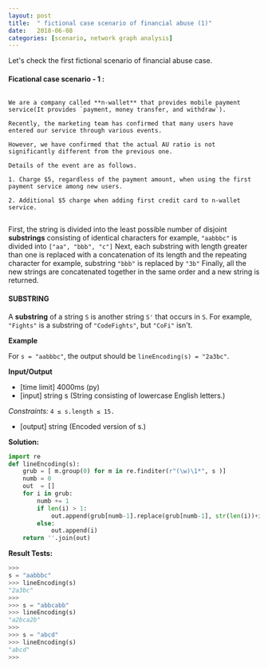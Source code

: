 ```yaml
---
layout: post
title:  " fictional case scenario of financial abuse (1)"
date:   2018-06-08 
categories: [scenario, network graph analysis]
---
```



Let's check the first fictional scenario of financial abuse case.

#### Ficational case scenario - 1 : 

~~~~

We are a company called **n-wallet** that provides mobile payment service(It provides `payment, money transfer, and withdraw`).

Recently, the marketing team has confirmed that many users have entered our service through various events.

However, we have confirmed that the actual AU ratio is not significantly different from the previous one.

Details of the event are as follows.

1. Charge $5, regardless of the payment amount, when using the first payment service among new users.

2. Additional $5 charge when adding first credit card to n-wallet service.
 
~~~~

First, the string is divided into the least possible number of disjoint **substrings** consisting of identical characters
for example, `"aabbbc"` is divided into `["aa", "bbb", "c"]`
Next, each substring with length greater than one is replaced with a concatenation of its length and the repeating character
for example, substring `"bbb"` is replaced by `"3b"`
Finally, all the new strings are concatenated together in the same order and a new string is returned.

#### SUBSTRING

A **substring** of a string `S` is another string `S'` that occurs in `S`. For example, `"Fights"` is a substring of `"CodeFights"`, but `"CoFi"` isn't.

**Example**

For `s = "aabbbc"`, the output should be `lineEncoding(s) = "2a3bc"`.

**Input/Output**

* [time limit] 4000ms (py)
* [input] string s (String consisting of lowercase English letters.)

_Constraints:_ `4 ≤ s.length ≤ 15.`

* [output] string (Encoded version of s.)

**Solution:**

```python
import re
def lineEncoding(s):
    grub = [ m.group(0) for m in re.finditer(r"(\w)\1*", s )]
    numb = 0
    out  = []
    for i in grub:
        numb += 1
        if len(i) > 1:
            out.append(grub[numb-1].replace(grub[numb-1], str(len(i))+i[0]))
        else:
            out.append(i)
    return ''.join(out)
```

**Result Tests:**

```python
>>>
s = "aabbbc"
>>> lineEncoding(s)
"2a3bc"
>>>
>>> s = "abbcabb"
>>> lineEncoding(s)
"a2bca2b"
>>>
>>> s = "abcd"
>>> lineEncoding(s)
"abcd"
>>>
```

